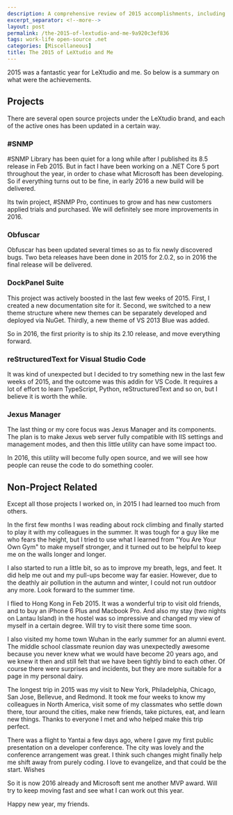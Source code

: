 ```yaml
---
description: A comprehensive review of 2015 accomplishments, including updates to open-source projects like #SNMP Library, Obfuscar, DockPanel Suite, and Jexus Manager, along with personal growth and travel experiences.
excerpt_separator: <!--more-->
layout: post
permalink: /the-2015-of-lextudio-and-me-9a920c3ef836
tags: work-life open-source .net
categories: [Miscellaneous]
title: The 2015 of LeXtudio and Me
---
```

2015 was a fantastic year for LeXtudio and me. So below is a summary on what were the achievements.
<!--more-->

## Projects

There are several open source projects under the LeXtudio brand, and each of the active ones has been updated in a certain way.

### #SNMP

\#SNMP Library has been quiet for a long while after I published its 8.5 release in Feb 2015. But in fact I have been working on a .NET Core 5 port throughout the year, in order to chase what Microsoft has been developing. So if everything turns out to be fine, in early 2016 a new build will be delivered.

Its twin project, #SNMP Pro, continues to grow and has new customers applied trials and purchased. We will definitely see more improvements in 2016.

### Obfuscar

Obfuscar has been updated several times so as to fix newly discovered bugs. Two beta releases have been done in 2015 for 2.0.2, so in 2016 the final release will be delivered.

### DockPanel Suite

This project was actively boosted in the last few weeks of 2015. First, I created a new documentation site for it. Second, we switched to a new theme structure where new themes can be separately developed and deployed via NuGet. Thirdly, a new theme of VS 2013 Blue was added.

So in 2016, the first priority is to ship its 2.10 release, and move everything forward.

### reStructuredText for Visual Studio Code

It was kind of unexpected but I decided to try something new in the last few weeks of 2015, and the outcome was this addin for VS Code. It requires a lot of effort to learn TypeScript, Python, reStructuredText and so on, but I believe it is worth the while.

### Jexus Manager

The last thing or my core focus was Jexus Manager and its components. The plan is to make Jexus web server fully compatible with IIS settings and management modes, and then this little utility can have some impact too.

In 2016, this utility will become fully open source, and we will see how people can reuse the code to do something cooler.

## Non-Project Related

Except all those projects I worked on, in 2015 I had learned too much from others.

In the first few months I was reading about rock climbing and finally started to play it with my colleagues in the summer. It was tough for a guy like me who fears the height, but I tried to use what I learned from "You Are Your Own Gym" to make myself stronger, and it turned out to be helpful to keep me on the walls longer and longer.

I also started to run a little bit, so as to improve my breath, legs, and feet. It did help me out and my pull-ups become way far easier. However, due to the deathly air pollution in the autumn and winter, I could not run outdoor any more. Look forward to the summer time.

I flied to Hong Kong in Feb 2015. It was a wonderful trip to visit old friends, and to buy an iPhone 6 Plus and Macbook Pro. And also my stay (two nights on Lantau Island) in the hostel was so impressive and changed my view of myself in a certain degree. Will try to visit there some time soon.

I also visited my home town Wuhan in the early summer for an alumni event. The middle school classmate reunion day was unexpectedly awesome because you never knew what we would have become 20 years ago, and we knew it then and still felt that we have been tightly bind to each other. Of course there were surprises and incidents, but they are more suitable for a page in my personal dairy.

The longest trip in 2015 was my visit to New York, Philadelphia, Chicago, San Jose, Bellevue, and Redmond. It took me four weeks to know my colleagues in North America, visit some of my classmates who settle down there, tour around the cities, make new friends, take pictures, eat, and learn new things. Thanks to everyone I met and who helped make this trip perfect.

There was a flight to Yantai a few days ago, where I gave my first public presentation on a developer conference. The city was lovely and the conference arrangement was great. I think such changes might finally help me shift away from purely coding. I love to evangelize, and that could be the start.
Wishes

So it is now 2016 already and Microsoft sent me another MVP award. Will try to keep moving fast and see what I can work out this year.

Happy new year, my friends.
